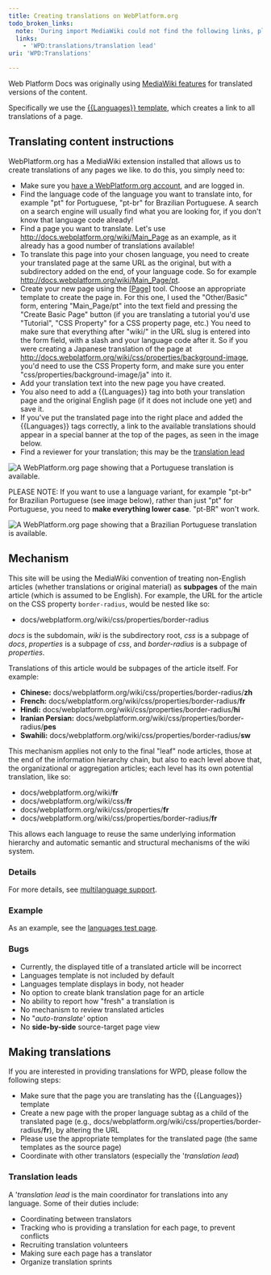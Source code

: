 ```yaml
---
title: Creating translations on WebPlatform.org
todo_broken_links:
  note: 'During import MediaWiki could not find the following links, please fix and adjust this list.'
  links:
    - 'WPD:translations/translation lead'
uri: 'WPD:Translations'

---
```

Web Platform Docs was originally using [MediaWiki features](http://www.mediawiki.org/wiki/Languages) for translated versions of the content.

Specifically we use the [{{Languages}} template](http://www.mediawiki.org/wiki/Template:Languages), which creates a link to all translations of a page.

## <span>Translating content instructions</span>

WebPlatform.org has a MediaWiki extension installed that allows us to create translations of any pages we like. to do this, you simply need to:

-   Make sure you [have a WebPlatform.org account](http://docs.webplatform.org/wiki/WPD:Editors_Guide/step_1_register_for_a_wiki_account), and are logged in.
-   Find the language code of the language you want to translate into, for example "pt" for Portuguese, "pt-br" for Brazilian Portuguese. A search on a search engine will usually find what you are looking for, if you don't know that language code already!
-   Find a page you want to translate. Let's use <http://docs.webplatform.org/wiki/Main_Page> as an example, as it already has a good number of translations available!
-   To translate this page into your chosen language, you need to create your translated page at the same URL as the original, but with a subdirectory added on the end, of your language code. So for example <http://docs.webplatform.org/wiki/Main_Page/pt>.
-   Create your new page using the [[Page](http://docs.webplatform.org/wiki/WPD:New_Page%7CNew)] tool. Choose an appropriate template to create the page in. For this one, I used the "Other/Basic" form, entering "Main\_Page/pt" into the text field and pressing the "Create Basic Page" button (if you are translating a tutorial you'd use "Tutorial", "CSS Property" for a CSS property page, etc.) You need to make sure that everything after "wiki/" in the URL slug is entered into the form field, with a slash and your language code after it. So if you were creating a Japanese translation of the page at <http://docs.webplatform.org/wiki/css/properties/background-image>, you'd need to use the CSS Property form, and make sure you enter "css/properties/background-image/ja" into it.
-   Add your translation text into the new page you have created.
-   You also need to add a {{Languages}} tag into both your translation page and the original English page (if it does not include one yet) and save it.
-   If you've put the translated page into the right place and added the {{Languages}} tags correctly, a link to the available translations should appear in a special banner at the top of the pages, as seen in the image below.
-   Find a reviewer for your translation; this may be the [translation lead](/w/index.php?title=WPD:translations/translation_lead&action=edit&redlink=1)

![A WebPlatform.org page showing that a Portuguese translation is available.](/WPD/assets/public/d/d3/translation1.jpg)

PLEASE NOTE: If you want to use a language variant, for example "pt-br" for Brazilian Portuguese (see image below), rather than just "pt" for Portuguese, you need to **make everything lower case**. "pt-BR" won't work.

![A WebPlatform.org page showing that a Brazilian Portuguese translation is available.](/WPD/assets/public/a/af/translation2.jpg)

## <span>Mechanism</span>

This site will be using the MediaWiki convention of treating non-English articles (whether translations or original material) as **subpages** of the main article (which is assumed to be English). For example, the URL for the article on the CSS property `border-radius`, would be nested like so:

-   docs/webplatform.org/wiki/css/properties/border-radius

*docs* is the subdomain, *wiki* is the subdirectory root, *css* is a subpage of *docs*, *properties* is a subpage of *css*, and *border-radius* is a subpage of *properties*.

Translations of this article would be subpages of the article itself. For example:

-   **Chinese:** docs/webplatform.org/wiki/css/properties/border-radius/**zh**
-   **French:** docs/webplatform.org/wiki/css/properties/border-radius/**fr**
-   **Hindi:** docs/webplatform.org/wiki/css/properties/border-radius/**hi**
-   **Iranian Persian:** docs/webplatform.org/wiki/css/properties/border-radius/**pes**
-   **Swahili:** docs/webplatform.org/wiki/css/properties/border-radius/**sw**

This mechanism applies not only to the final "leaf" node articles, those at the end of the information hierarchy chain, but also to each level above that, the organizational or aggregation articles; each level has its own potential translation, like so:

-   docs/webplatform.org/wiki/**fr**
-   docs/webplatform.org/wiki/css/**fr**
-   docs/webplatform.org/wiki/css/properties/**fr**
-   docs/webplatform.org/wiki/css/properties/border-radius/**fr**

This allows each language to reuse the same underlying information hierarchy and automatic semantic and structural mechanisms of the wiki system.

### <span>Details</span>

For more details, see [multilanguage support](/WPD:Multilanguage_Support).

### <span>Example</span>

As an example, see the [languages test page](/WPD:Languages).

### <span>Bugs</span>

-   Currently, the displayed title of a translated article will be incorrect
-   Languages template is not included by default
-   Languages template displays in body, not header
-   No option to create blank translation page for an article
-   No ability to report how "fresh" a translation is
-   No mechanism to review translated articles
-   No "*auto-translate'* option
-   No **side-by-side** source-target page view

## <span>Making translations</span>

If you are interested in providing translations for WPD, please follow the following steps:

-   Make sure that the page you are translating has the {{Languages}} template
-   Create a new page with the proper language subtag as a child of the translated page (e.g., docs/webplatform.org/wiki/css/properties/border-radius/**fr**), by altering the URL
-   Please use the appropriate templates for the translated page (the same templates as the source page)
-   Coordinate with other translators (especially the '*translation lead*)

### <span>Translation leads</span>

A '*translation lead* is the main coordinator for translations into any language. Some of their duties include:

-   Coordinating between translators
-   Tracking who is providing a translation for each page, to prevent conflicts
-   Recruiting translation volunteers
-   Making sure each page has a translator
-   Organize translation sprints
